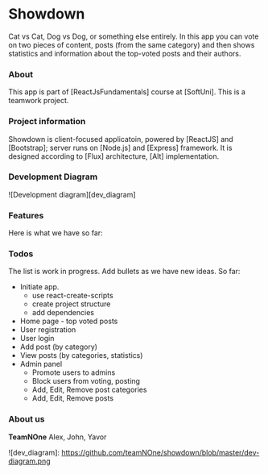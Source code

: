 # Showdown
Cat vs Cat, Dog vs Dog, or something else entirely. In this app you can vote on two pieces of content, posts (from the same category) and then shows statistics and information about the top-voted posts and their authors. 
### About 
This app is part of [ReactJsFundamentals] course at [SoftUni]. This is a teamwork project. 
### Project information
Showdown is client-focused applicatoin, powered by [ReactJS] and [Bootstrap]; server runs on [Node.js] and [Express] framework. It is designed according to [Flux] architecture, [Alt] implementation.
### Development Diagram
![Development diagram][dev_diagram]
### Features
Here is what we have so far:
### Todos
The list is work in progress. Add bullets as we have new ideas. So far:
- Initiate app. 
    - use react-create-scripts
    - create project structure
    - add dependencies
- Home page - top voted posts
- User registration
- User login
- Add post (by category)
- View posts (by categories, statistics)
- Admin panel
    - Promote users to admins
    - Block users from voting, posting
    - Add, Edit, Remove post categories
    - Add, Edit, Remove posts
### About us
**TeamNOne**
Alex, John, Yavor

![dev_diagram]: https://github.com/teamNOne/showdown/blob/master/dev-diagram.png
